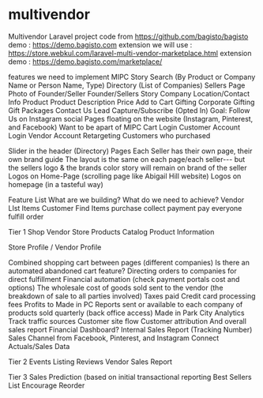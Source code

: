 # multivendor
Multivendor Laravel project
code from https://github.com/bagisto/bagisto
demo : https://demo.bagisto.com
extension we will use : https://store.webkul.com/laravel-multi-vendor-marketplace.html
extension demo : https://demo.bagisto.com/marketplace/


features we need to implement
MIPC Story
Search (By Product or Company Name or Person Name, Type)
Directory (List of Companies)
Sellers Page
Photo of Founder/Seller
Founder/Sellers Story
Company Location/Contact Info
Product
Product Description
Price
Add to Cart
Gifting
Corporate Gifting
Gift Packages
Contact Us
Lead Capture/Subscribe (Opted In)
Goal: Follow Us on Instagram
social Pages floating on the website
(Instagram, Pinterest, and Facebook)
Want to be apart of MIPC
Cart
Login Customer Account
Login Vendor Account
Retargeting Customers who purchased


Slider in the header (Directory)
Pages
Each Seller has their own page, their own brand guide
The layout is the same on each page/each seller--- but the sellers logo & the brands color story will remain on brand of the seller
Logos on Home-Page (scrolling page like Abigail Hill website)
Logos on homepage (in a tasteful way)


Feature List
What are we building?
What do we need to achieve?
Vendor LIst Items
Customer Find Items
purchase
collect payment
pay everyone
fulfill order

Tier 1
Shop
Vendor Store
Products Catalog
Product Information

Store Profile / Vendor Profile

Combined shopping cart between pages (different companies)
Is there an automated abandoned cart feature?
Directing orders to companies for direct fulfillment
Financial automation (check payment portals cost and options)
The wholesale cost of goods sold sent to the vendor
(the breakdown of sale to all parties involved)
Taxes paid
Credit card processing fees
Profits to Made in PC
Reports sent or available to each company of products sold quarterly (back office access)
Made in Park City Analytics
Track traffic sources
Customer site flow
Customer attribution
And overall sales report
Financial Dashboard?
Internal Sales Report (Tracking Number)
Sales Channel from Facebook, Pinterest, and Instagram
Connect Actuals/Sales Data


Tier 2
Events Listing
Reviews
Vendor Sales Report



Tier 3
Sales Prediction (based on initial transactional reporting
Best Sellers List
Encourage Reorder
